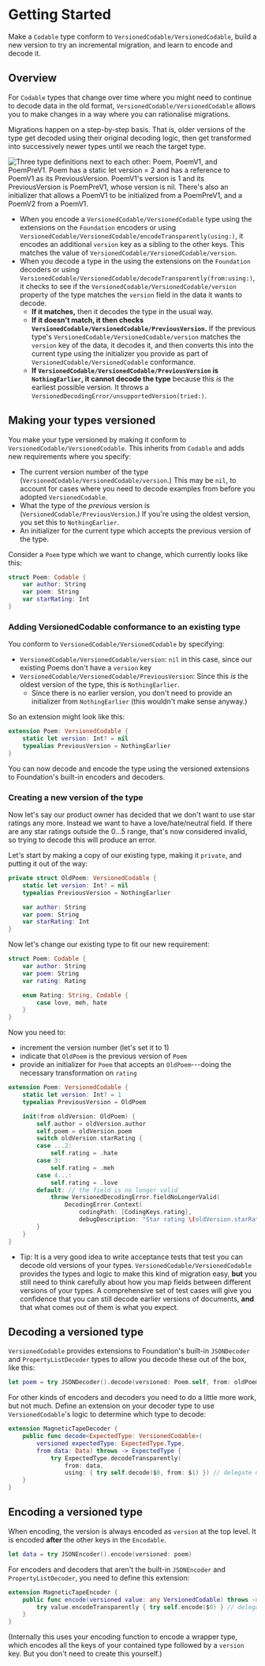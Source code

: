 # Getting Started

Make a `Codable` type conform to ``VersionedCodable/VersionedCodable``, build a new version to try an incremental migration, and learn to encode and decode it.

## Overview

For `Codable` types that change over time where you might need to continue to decode data in the old format, ``VersionedCodable/VersionedCodable`` allows you to make changes in a way where you can rationalise migrations.

Migrations happen on a step-by-step basis. That is, older versions of the type get decoded using their original decoding logic, then get transformed into successively newer types until we reach the target type.

![Three type definitions next to each other: Poem, PoemV1, and PoemPreV1. Poem has a `static let version = 2` and has a reference to PoemV1 as its `PreviousVersion`. PoemV1's version is 1 and its PreviousVersion is PoemPreV1, whose version is nil. There's also an initializer that allows a PoemV1 to be initialized from a PoemPreV1, and a PoemV2 from a `PoemV1`.](VersionedCodable.png)

* When you encode a ``VersionedCodable/VersionedCodable`` type using the extensions on the `Foundation` encoders or using ``VersionedCodable/VersionedCodable/encodeTransparently(using:)``, it encodes an additional `version` key as a sibling to the other keys. This matches the value of ``VersionedCodable/VersionedCodable/version``.
* When you decode a type in the using the extensions on the `Foundation` decoders or using ``VersionedCodable/VersionedCodable/decodeTransparently(from:using:)``, it checks to see if the ``VersionedCodable/VersionedCodable/version`` property of the type matches the `version` field in the data it wants to decode.
   * **If it matches,** then it decodes the type in the usual way.
   * **If it doesn't match, it then checks ``VersionedCodable/VersionedCodable/PreviousVersion``.** If the previous type's ``VersionedCodable/VersionedCodable/version`` matches the `version` key of the data, it decodes it, and then converts this into the current type using the initializer you provide as part of ``VersionedCodable/VersionedCodable`` conformance.
   * **If ``VersionedCodable/VersionedCodable/PreviousVersion`` is ``NothingEarlier``, it cannot decode the type** because this *is* the earliest possible version. It throws a ``VersionedDecodingError/unsupportedVersion(tried:)``.

## Making your types versioned
You make your type versioned by making it conform to ``VersionedCodable/VersionedCodable``. This inherits from `Codable` and adds new requirements where you specify:

- The current version number of the type (``VersionedCodable/VersionedCodable/version``.) This may be `nil`, to account for cases where you need to decode examples from before you adopted ``VersionedCodable``.
- What the type of the *previous* version is (``VersionedCodable/PreviousVersion``.) If you're using the oldest version, you set this to ``NothingEarlier``.
- An initializer for the current type which accepts the previous version of the type.

Consider a `Poem` type which we want to change, which currently looks like this:

```swift
struct Poem: Codable {
    var author: String
    var poem: String
    var starRating: Int
}
```

### Adding VersionedCodable conformance to an existing type

You conform to ``VersionedCodable/VersionedCodable`` by specifying:

- ``VersionedCodable/VersionedCodable/version``: `nil` in this case, since our existing Poems don't have a `version` key
- ``VersionedCodable/VersionedCodable/PreviousVersion``: Since this *is* the oldest version of the type, this is ``NothingEarlier``.
    - Since there is no earlier version, you don't need to provide an initializer from ``NothingEarlier`` (this wouldn't make sense anyway.)

So an extension might look like this:

```swift
extension Poem: VersionedCodable {
    static let version: Int? = nil
    typealias PreviousVersion = NothingEarlier
}
```

You can now decode and encode the type using the versioned extensions to Foundation's built-in encoders and decoders.

### Creating a new version of the type
Now let's say our product owner has decided that we don't want to use star ratings any more. Instead we want to have a love/hate/neutral field. If there are any star ratings outside the 0...5 range, that's now considered invalid, so trying to decode this will produce an error.

Let's start by making a copy of our existing type, making it `private`, and putting it out of the way:

```swift
private struct OldPoem: VersionedCodable {
    static let version: Int? = nil
    typealias PreviousVersion = NothingEarlier

    var author: String
    var poem: String
    var starRating: Int
}
```

Now let's change our existing type to fit our new requirement:

```swift
struct Poem: Codable {
    var author: String
    var poem: String
    var rating: Rating

    enum Rating: String, Codable {
        case love, meh, hate
    }
}
```

Now you need to:
* increment the version number (let's set it to 1)
* indicate that `OldPoem` is the previous version of `Poem`
* provide an initializer for `Poem` that accepts an `OldPoem`---doing the necessary transformation on `rating`

```swift
extension Poem: VersionedCodable {
    static let version: Int? = 1
    typealias PreviousVersion = OldPoem

    init(from oldVersion: OldPoem) {
        self.author = oldVersion.author
        self.poem = oldVersion.poem
        switch oldVersion.starRating {
        case ...2:
            self.rating = .hate
        case 3:
            self.rating = .meh
        case 4...:
            self.rating = .love
        default: // the field is no longer valid
            throw VersionedDecodingError.fieldNoLongerValid(
                DecodingError.Context(
                    codingPath: [CodingKeys.rating],
                    debugDescription: "Star rating \(oldVersion.starRating) is invalid")
        }
    }
}
```

- Tip: It is a very good idea to write acceptance tests that test you can decode old versions of your types. ``VersionedCodable/VersionedCodable`` provides the types and logic to make this kind of migration easy, **but** you still need to think carefully about how you map fields between different versions of your types. A comprehensive set of test cases will give you confidence that you can still decode earlier versions of documents, **and** that what comes out of them is what you expect.

## Decoding a versioned type
``VersionedCodable`` provides extensions to Foundation's built-in `JSONDecoder` and `PropertyListDecoder` types to allow you decode these out of the box, like this:

```swift
let poem = try JSONDecoder().decode(versioned: Poem.self, from: oldPoem)
```

For other kinds of encoders and decoders you need to do a little more work, but not much. Define an extension on your decoder type to use ``VersionedCodable``'s logic to determine which type to decode:

```swift
extension MagneticTapeDecoder {
    public func decode<ExpectedType: VersionedCodable>(
        versioned expectedType: ExpectedType.Type,
        from data: Data) throws -> ExpectedType {
            try ExpectedType.decodeTransparently(
                from: data,
                using: { try self.decode($0, from: $1) }) // delegate decoding to your decoder's usual logic
    }
}
```

## Encoding a versioned type

When encoding, the version is always encoded as `version` at the top level. It is encoded **after** the other keys in the `Encodable`.

```swift
let data = try JSONEncoder().encode(versioned: poem)
```

For encoders and decoders that aren't the built-in `JSONEncoder` and `PropertyListDecoder`, you need to define this extension:

```swift
extension MagneticTapeEncoder {
    public func encode(versioned value: any VersionedCodable) throws -> Foundation.Data {
        try value.encodeTransparently { try self.encode($0) } // delegate encoding to your encoder's usual logic
    }
}
```

(Internally this uses your encoding function to encode a wrapper type, which encodes all the keys of your contained type followed by a `version` key. But you don't need to create this yourself.)
